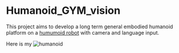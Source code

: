 # Humanoid_GYM_vision

This project aims to develop a long term general embodied humanoid platform on a [humumoid robot](https://github.com/roboterax/humanoid-gym) with camera and language input.

Here is my ![humanoid](humanoid_issac_gym.gif)
